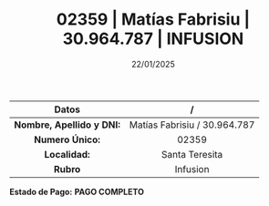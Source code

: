 ﻿---
title: 02359 | Matías Fabrisiu | 30.964.787 | INFUSION
date: 22/01/2025
draft: false
tags: ['santa-teresita', 'titular', 'infusion']
---

|          **Datos**          |  /  |
|:---------------------------:|:---:|
| **Nombre, Apellido y DNI:** | Matías Fabrisiu / 30.964.787 |
|      **Numero Único:**      | 02359 |
|        **Localidad:**       | Santa Teresita |
|          **Rubro**          | Infusion |

**Estado de Pago:** **PAGO COMPLETO**
